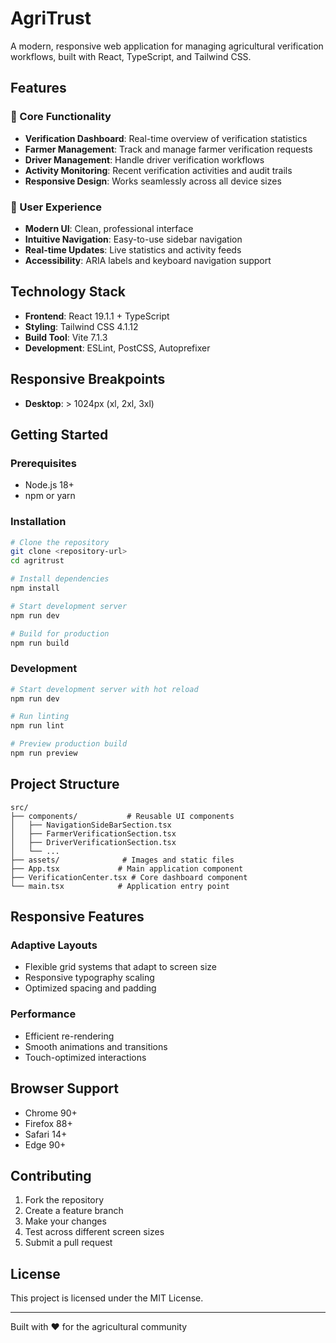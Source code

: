 # AgriTrust

A modern, responsive web application for managing agricultural verification workflows, built with React, TypeScript, and Tailwind CSS.

## Features

### 🎯 Core Functionality
- **Verification Dashboard**: Real-time overview of verification statistics
- **Farmer Management**: Track and manage farmer verification requests
- **Driver Management**: Handle driver verification workflows
- **Activity Monitoring**: Recent verification activities and audit trails
- **Responsive Design**: Works seamlessly across all device sizes

### 🎨 User Experience
- **Modern UI**: Clean, professional interface
- **Intuitive Navigation**: Easy-to-use sidebar navigation
- **Real-time Updates**: Live statistics and activity feeds
- **Accessibility**: ARIA labels and keyboard navigation support

## Technology Stack

- **Frontend**: React 19.1.1 + TypeScript
- **Styling**: Tailwind CSS 4.1.12
- **Build Tool**: Vite 7.1.3
- **Development**: ESLint, PostCSS, Autoprefixer

## Responsive Breakpoints

- **Desktop**: > 1024px (xl, 2xl, 3xl)

## Getting Started

### Prerequisites
- Node.js 18+ 
- npm or yarn

### Installation
```bash
# Clone the repository
git clone <repository-url>
cd agritrust

# Install dependencies
npm install

# Start development server
npm run dev

# Build for production
npm run build
```

### Development
```bash
# Start development server with hot reload
npm run dev

# Run linting
npm run lint

# Preview production build
npm run preview
```

## Project Structure

```
src/
├── components/           # Reusable UI components
│   ├── NavigationSideBarSection.tsx
│   ├── FarmerVerificationSection.tsx
│   ├── DriverVerificationSection.tsx
│   └── ...
├── assets/              # Images and static files
├── App.tsx             # Main application component
├── VerificationCenter.tsx # Core dashboard component
└── main.tsx            # Application entry point
```

## Responsive Features

### Adaptive Layouts
- Flexible grid systems that adapt to screen size
- Responsive typography scaling
- Optimized spacing and padding

### Performance
- Efficient re-rendering
- Smooth animations and transitions
- Touch-optimized interactions

## Browser Support

- Chrome 90+
- Firefox 88+
- Safari 14+
- Edge 90+

## Contributing

1. Fork the repository
2. Create a feature branch
3. Make your changes
4. Test across different screen sizes
5. Submit a pull request

## License

This project is licensed under the MIT License.

---

Built with ❤️ for the agricultural community
